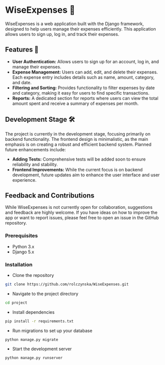 # WiseExpenses 💸

WiseExpenses is a web application built with the Django framework, designed to help users manage their expenses efficiently. This application allows users to sign up, log in, and track their expenses.

## Features 🌟

- **User Authentication:** Allows users to sign up for an account, log in, and manage their expenses.
- **Expense Management:** Users can add, edit, and delete their expenses. Each expense entry includes details such as name, amount, category, and date.
- **Filtering and Sorting:** Provides functionality to filter expenses by date and category, making it easy for users to find specific transactions.
- **Reports:** A dedicated section for reports where users can view the total amount spent and receive a summary of expenses per month.

## Development Stage 🛠️

The project is currently in the development stage, focusing primarily on backend functionality. The frontend design is minimalistic, as the main emphasis is on creating a robust and efficient backend system. Planned future enhancements include:

- **Adding Tests:** Comprehensive tests will be added soon to ensure reliability and stability.
- **Frontend Improvements:** While the current focus is on backend development, future updates aim to enhance the user interface and user experience.

## Feedback and Contributions

While WiseExpenses is not currently open for collaboration, suggestions and feedback are highly welcome. If you have ideas on how to improve the app or want to report issues, please feel free to open an issue in the GitHub repository.

### Prerequisites

- Python 3.x
- Django 5.x

### Installation
- Clone the repository
```bash
git clone https://github.com/rolczynska/WiseExpenses.git
```

- Navigate to the project directory
```bash
cd project
```

- Install dependencies
```bash
pip install -r requirements.txt
```
- Run migrations to set up your database
```bash
python manage.py migrate
```

- Start the development server
```bash
python manage.py runserver
```
